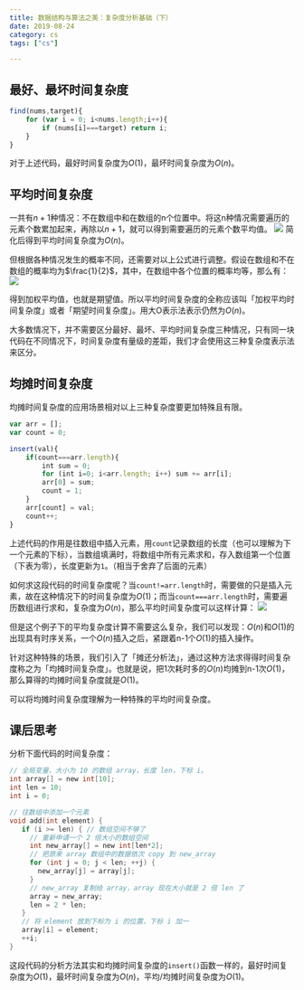 ```yaml
---
title: 数据结构与算法之美：复杂度分析基础（下）
date: 2019-08-24
category: cs
tags: ["cs"]

---
```


## 最好、最坏时间复杂度

```js
find(nums,target){
    for (var i = 0; i<nums.length;i++){
        if (nums[i]===target) return i;
    }
}
```
对于上述代码，最好时间复杂度为$O(1)$，最坏时间复杂度为$O(n)$。

## 平均时间复杂度

一共有$n+1$种情况：不在数组中和在数组的n个位置中。将这n种情况需要遍历的元素个数累加起来，再除以$n+1$，就可以得到需要遍历的元素个数平均值。
![](https://pic.rhinoc.top/mweb/15666563092484.jpg)
简化后得到平均时间复杂度为$O(n)$。

但根据各种情况发生的概率不同，还需要对以上公式进行调整。假设在数组和不在数组的概率均为$\frac{1}{2}$，其中，在数组中各个位置的概率均等，那么有：
![](https://pic.rhinoc.top/mweb/15666567505421.jpg)

得到加权平均值，也就是期望值。所以平均时间复杂度的全称应该叫「加权平均时间复杂度」或者「期望时间复杂度」。用大O表示法表示仍然为$O(n)$。

大多数情况下，并不需要区分最好、最坏、平均时间复杂度三种情况，只有同一块代码在不同情况下，时间复杂度有量级的差距，我们才会使用这三种复杂度表示法来区分。

## 均摊时间复杂度

均摊时间复杂度的应用场景相对以上三种复杂度要更加特殊且有限。

```js
var arr = [];
var count = 0;

insert(val){
    if(count===arr.length){
        int sum = 0;
        for (int i=0; i<arr.length; i++) sum += arr[i];
        arr[0] = sum;
        count = 1;
    }
    arr[count] = val;
    count++;
}
```

上述代码的作用是往数组中插入元素，用`count`记录数组的长度（也可以理解为下一个元素的下标），当数组填满时，将数组中所有元素求和，存入数组第一个位置（下表为零），长度更新为`1`。（相当于舍弃了后面的元素）

如何求这段代码的时间复杂度呢？当`count!=arr.length`时，需要做的只是插入元素，故在这种情况下的时间复杂度为$O(1)$；而当`count===arr.length`时，需要遍历数组进行求和，复杂度为$O(n)$，那么平均时间复杂度可以这样计算：
![](https://pic.rhinoc.top/mweb/15666592149779.jpg)

但是这个例子下的平均复杂度计算不需要这么复杂，我们可以发现：$O(n)$和$O(1)$的出现具有时序关系，一个$O(n)$插入之后，紧跟着n-1个$O(1)$的插入操作。

针对这种特殊的场景，我们引入了「摊还分析法」，通过这种方法求得得时间复杂度称之为「均摊时间复杂度」。也就是说，把1次耗时多的$O(n)$均摊到n-1次$O(1)$，那么算得的均摊时间复杂度就是$O(1)$。

可以将均摊时间复杂度理解为一种特殊的平均时间复杂度。

## 课后思考
分析下面代码的时间复杂度：
```c
// 全局变量，大小为 10 的数组 array，长度 len，下标 i。
int array[] = new int[10]; 
int len = 10;
int i = 0;

// 往数组中添加一个元素
void add(int element) {
   if (i >= len) { // 数组空间不够了
     // 重新申请一个 2 倍大小的数组空间
     int new_array[] = new int[len*2];
     // 把原来 array 数组中的数据依次 copy 到 new_array
     for (int j = 0; j < len; ++j) {
       new_array[j] = array[j];
     }
     // new_array 复制给 array，array 现在大小就是 2 倍 len 了
     array = new_array;
     len = 2 * len;
   }
   // 将 element 放到下标为 i 的位置，下标 i 加一
   array[i] = element;
   ++i;
}
```

这段代码的分析方法其实和均摊时间复杂度的`insert()`函数一样的，最好时间复杂度为$O(1)$，最坏时间复杂度为$O(n)$，平均/均摊时间复杂度为$O(1)$。







